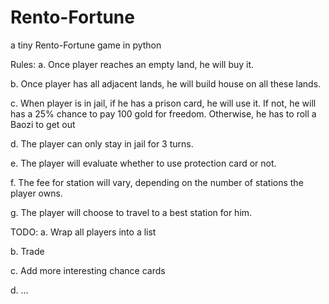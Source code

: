 # Rento-Fortune
a tiny Rento-Fortune game in python

Rules:
a. Once player reaches an empty land, he will buy it.

b. Once player has all adjacent lands, he will build house on all these lands.

c. When player is in jail, if he has a prison card, he will use it. If not, he will has a 25% chance to pay 100 gold for
 freedom. Otherwise, he has to roll a Baozi to get out

d. The player can only stay in jail for 3 turns.

e. The player will evaluate whether to use protection card or not.

f. The fee for station will vary, depending on the number of stations the player owns.

g. The player will choose to travel to a best station for him.


TODO:
a. Wrap all players into a list

b. Trade

c. Add more interesting chance cards

d. ...
